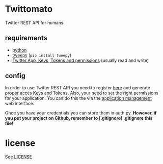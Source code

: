 # Twittomato
Twitter REST API for humans 

## requirements

- [python](https://www.python.org/downloads/)
- [tweepy](https://github.com/tweepy/tweepy) (`pip install tweepy`)
- [Twitter App, Keys, Tokens and permissions](https://apps.twitter.com/) (usually read and write)

## config

In order to use Twitter REST API you need to register [here](https://apps.twitter.com) and generate proper acces Keys and Tokens. Also, your need to set the right permissions for your application. You can do this the via the [application management](https://apps.twitter.com) web interface. 

Once you have your credentials you can store them in auth.py. **However, if you put your project on Github, remember to [.gitignore] .gitignore this file!**

# license

See [LICENSE](LICENSE)

